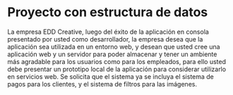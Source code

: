 # Proyecto con estructura de datos


La empresa EDD Creative, luego del éxito de la aplicación en consola presentado
por usted como desarrollador, la empresa desea que la aplicación sea utilizada en
un entorno web, y desean que usted cree una aplicación web y un servidor para
poder almacenar y tener un ambiente más agradable para los usuarios como para
los empleados, para ello usted debe presentar un prototipo local de la aplicación
para considerar utilizarlo en servicios web. Se solicita que el sistema ya se incluya el
sistema de pagos para los clientes, y el sistema de filtros para las imágenes.

